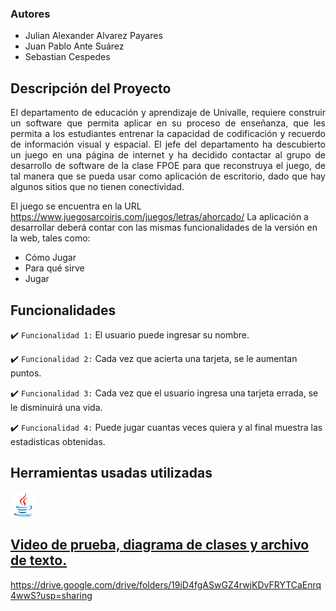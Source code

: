 ### Autores

- Julian Alexander Alvarez Payares 
- Juan Pablo Ante Suárez
- Sebastian Cespedes


## Descripción del Proyecto 

<p align="justify">
El departamento de educación y aprendizaje de Univalle, requiere construir un software que permita
aplicar en su proceso de enseñanza, que les permita a los estudiantes entrenar la capacidad de codificación 
y recuerdo de información visual y espacial.
El jefe del departamento ha descubierto un juego en una página de internet y ha decidido contactar al
grupo de desarrollo de software de la clase FPOE para que reconstruya el juego, de tal manera que
se pueda usar como aplicación de escritorio, dado que hay algunos sitios que no tienen conectividad.

  
  
  
El juego se encuentra en la URL https://www.juegosarcoiris.com/juegos/letras/ahorcado/
La aplicación a desarrollar deberá contar con las mismas funcionalidades de la versión en la web, tales como:
- Cómo Jugar
- Para qué sirve
- Jugar
  
  
## Funcionalidades

:heavy_check_mark: `Funcionalidad 1:` El usuario puede ingresar su nombre.

:heavy_check_mark: `Funcionalidad 2:` Cada vez que acierta una tarjeta, se le aumentan puntos.

:heavy_check_mark: `Funcionalidad 3:` Cada vez que el usuario ingresa una tarjeta errada, se le disminuirá una vida.

:heavy_check_mark: `Funcionalidad 4:` Puede jugar cuantas veces quiera y al final muestra las estadisticas obtenidas.
  
  
## Herramientas usadas utilizadas

<a href="" target="_blank"> <img src="https://raw.githubusercontent.com/devicons/devicon/master/icons/java/java-original.svg" alt="java" width="40" height="40"/>
  
 
## Video de prueba, diagrama de clases y archivo de texto.
  
https://drive.google.com/drive/folders/19jD4fgASwGZ4rwjKDvFRYTCaEnrq4wwS?usp=sharing 
  

